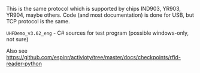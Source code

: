This is the same protocol which is supported by chips IND903, YR903, YR904, maybe others.
Code (and most documentation) is done for USB, but TCP protocol is the same.

`UHFDemo_v3.62_eng` - C# sources for test program (possible windows-only, not sure)

Also see https://github.com/espinr/activioty/tree/master/docs/checkpoints/rfid-reader-python 
